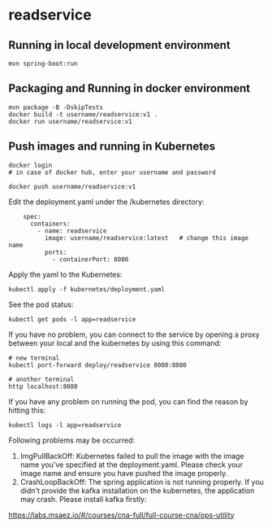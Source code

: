 # readservice

## Running in local development environment

```
mvn spring-boot:run
```

## Packaging and Running in docker environment

```
mvn package -B -DskipTests
docker build -t username/readservice:v1 .
docker run username/readservice:v1
```

## Push images and running in Kubernetes

```
docker login 
# in case of docker hub, enter your username and password

docker push username/readservice:v1
```

Edit the deployment.yaml under the /kubernetes directory:
```
    spec:
      containers:
        - name: readservice
          image: username/readservice:latest   # change this image name
          ports:
            - containerPort: 8080

```

Apply the yaml to the Kubernetes:
```
kubectl apply -f kubernetes/deployment.yaml
```

See the pod status:
```
kubectl get pods -l app=readservice
```

If you have no problem, you can connect to the service by opening a proxy between your local and the kubernetes by using this command:
```
# new terminal
kubectl port-forward deploy/readservice 8080:8080

# another terminal
http localhost:8080
```

If you have any problem on running the pod, you can find the reason by hitting this:
```
kubectl logs -l app=readservice
```

Following problems may be occurred:

1. ImgPullBackOff:  Kubernetes failed to pull the image with the image name you've specified at the deployment.yaml. Please check your image name and ensure you have pushed the image properly.
1. CrashLoopBackOff: The spring application is not running properly. If you didn't provide the kafka installation on the kubernetes, the application may crash. Please install kafka firstly:

https://labs.msaez.io/#/courses/cna-full/full-course-cna/ops-utility

